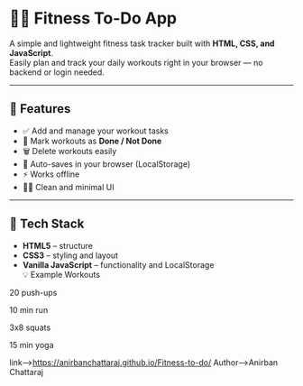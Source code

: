 # 🏋️‍♀️ Fitness To-Do App

A simple and lightweight fitness task tracker built with **HTML, CSS, and JavaScript**.  
Easily plan and track your daily workouts right in your browser — no backend or login needed.

---

## 🌟 Features

- ✅ Add and manage your workout tasks  
- 🧠 Mark workouts as **Done / Not Done**  
- 🗑️ Delete workouts easily  
- 💾 Auto-saves in your browser (LocalStorage)  
- ⚡ Works offline  
- 🧘‍♀️ Clean and minimal UI  

---

## 🧩 Tech Stack

- **HTML5** – structure  
- **CSS3** – styling and layout  
- **Vanilla JavaScript** – functionality and LocalStorage  
💡 Example Workouts

20 push-ups

10 min run

3x8 squats

15 min yoga


link-->https://anirbanchattaraj.github.io/Fitness-to-do/
Author-->Anirban Chattaraj
